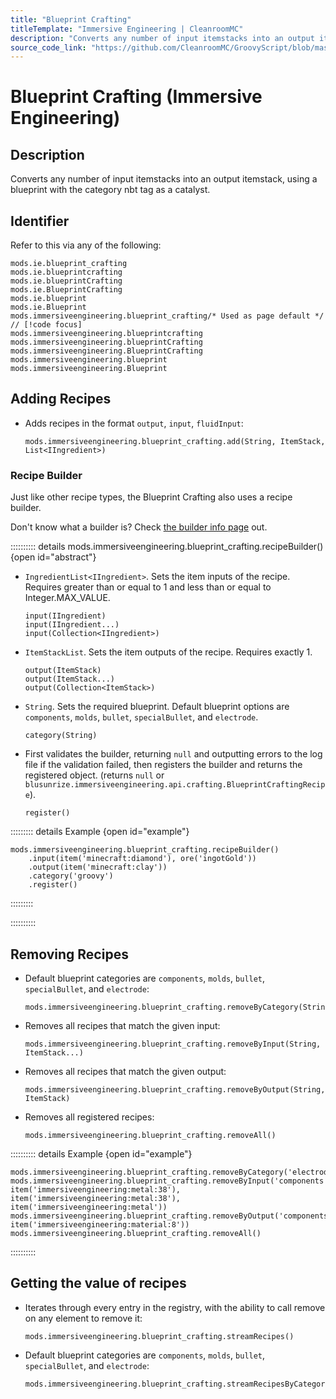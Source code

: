 ```yaml
---
title: "Blueprint Crafting"
titleTemplate: "Immersive Engineering | CleanroomMC"
description: "Converts any number of input itemstacks into an output itemstack, using a blueprint with the category nbt tag as a catalyst."
source_code_link: "https://github.com/CleanroomMC/GroovyScript/blob/master/src/main/java/com/cleanroommc/groovyscript/compat/mods/immersiveengineering/BlueprintCrafting.java"
---
```


# Blueprint Crafting (Immersive Engineering)

## Description

Converts any number of input itemstacks into an output itemstack, using a blueprint with the category nbt tag as a catalyst.

## Identifier

Refer to this via any of the following:

```groovy:no-line-numbers {7}
mods.ie.blueprint_crafting
mods.ie.blueprintcrafting
mods.ie.blueprintCrafting
mods.ie.BlueprintCrafting
mods.ie.blueprint
mods.ie.Blueprint
mods.immersiveengineering.blueprint_crafting/* Used as page default */ // [!code focus]
mods.immersiveengineering.blueprintcrafting
mods.immersiveengineering.blueprintCrafting
mods.immersiveengineering.BlueprintCrafting
mods.immersiveengineering.blueprint
mods.immersiveengineering.Blueprint
```


## Adding Recipes

- Adds recipes in the format `output`, `input`, `fluidInput`:

    ```groovy:no-line-numbers
    mods.immersiveengineering.blueprint_crafting.add(String, ItemStack, List<IIngredient>)
    ```


### Recipe Builder

Just like other recipe types, the Blueprint Crafting also uses a recipe builder.

Don't know what a builder is? Check [the builder info page](../../groovy/builder.md) out.

:::::::::: details mods.immersiveengineering.blueprint_crafting.recipeBuilder() {open id="abstract"}
- `IngredientList<IIngredient>`. Sets the item inputs of the recipe. Requires greater than or equal to 1 and less than or equal to Integer.MAX_VALUE.

    ```groovy:no-line-numbers
    input(IIngredient)
    input(IIngredient...)
    input(Collection<IIngredient>)
    ```

- `ItemStackList`. Sets the item outputs of the recipe. Requires exactly 1.

    ```groovy:no-line-numbers
    output(ItemStack)
    output(ItemStack...)
    output(Collection<ItemStack>)
    ```

- `String`. Sets the required blueprint. Default blueprint options are `components`, `molds`, `bullet`, `specialBullet`, and `electrode`.

    ```groovy:no-line-numbers
    category(String)
    ```

- First validates the builder, returning `null` and outputting errors to the log file if the validation failed, then registers the builder and returns the registered object. (returns `null` or `blusunrize.immersiveengineering.api.crafting.BlueprintCraftingRecipe`).

    ```groovy:no-line-numbers
    register()
    ```

::::::::: details Example {open id="example"}
```groovy:no-line-numbers
mods.immersiveengineering.blueprint_crafting.recipeBuilder()
    .input(item('minecraft:diamond'), ore('ingotGold'))
    .output(item('minecraft:clay'))
    .category('groovy')
    .register()
```

:::::::::

::::::::::

## Removing Recipes

- Default blueprint categories are `components`, `molds`, `bullet`, `specialBullet`, and `electrode`:

    ```groovy:no-line-numbers
    mods.immersiveengineering.blueprint_crafting.removeByCategory(String)
    ```

- Removes all recipes that match the given input:

    ```groovy:no-line-numbers
    mods.immersiveengineering.blueprint_crafting.removeByInput(String, ItemStack...)
    ```

- Removes all recipes that match the given output:

    ```groovy:no-line-numbers
    mods.immersiveengineering.blueprint_crafting.removeByOutput(String, ItemStack)
    ```

- Removes all registered recipes:

    ```groovy:no-line-numbers
    mods.immersiveengineering.blueprint_crafting.removeAll()
    ```

:::::::::: details Example {open id="example"}
```groovy:no-line-numbers
mods.immersiveengineering.blueprint_crafting.removeByCategory('electrode')
mods.immersiveengineering.blueprint_crafting.removeByInput('components', item('immersiveengineering:metal:38'), item('immersiveengineering:metal:38'), item('immersiveengineering:metal'))
mods.immersiveengineering.blueprint_crafting.removeByOutput('components', item('immersiveengineering:material:8'))
mods.immersiveengineering.blueprint_crafting.removeAll()
```

::::::::::

## Getting the value of recipes

- Iterates through every entry in the registry, with the ability to call remove on any element to remove it:

    ```groovy:no-line-numbers
    mods.immersiveengineering.blueprint_crafting.streamRecipes()
    ```

- Default blueprint categories are `components`, `molds`, `bullet`, `specialBullet`, and `electrode`:

    ```groovy:no-line-numbers
    mods.immersiveengineering.blueprint_crafting.streamRecipesByCategory(String)
    ```
